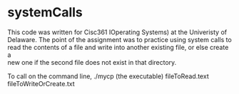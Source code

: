 # systemCalls

This code was written for Cisc361 IOperating Systems) at the Univeristy of Delaware.  The point of the assignment
  was to practice using system calls to read the contents of a file and write into another existing file, or else create a  
  new one if the second file does not exist in that directory.
  
  To call on the command line, ./mycp (the executable) fileToRead.text fileToWriteOrCreate.txt
